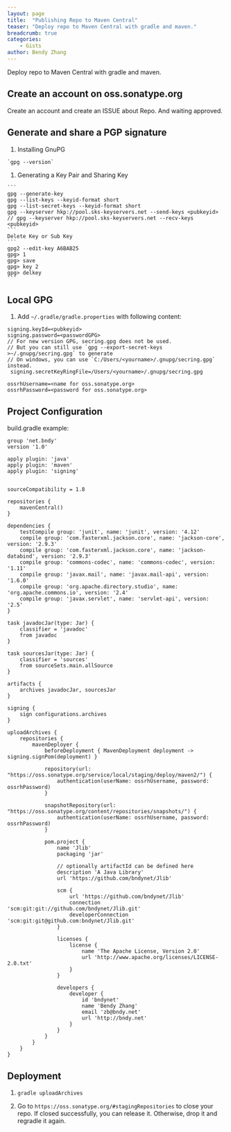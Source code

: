 ```yaml
---
layout: page
title:  "Publishing Repo to Maven Central"
teaser: "Deploy repo to Maven Central with gradle and maven."
breadcrumb: true
categories:
    - Gists
author: Bendy Zhang
---
```


Deploy repo to Maven Central with gradle and maven.

## Create an account on oss.sonatype.org
  
  Create an account and create an ISSUE about Repo. And waiting approved.

## Generate and share a PGP signature

  1. Installing GnuPG 
  
    `gpg --version`
    
  1. Generating a Key Pair and Sharing Key
  
    ```
    gpg --generate-key
    gpg --list-keys --keyid-format short
    gpg --list-secret-keys --keyid-format short
    gpg --keyserver hkp://pool.sks-keyservers.net --send-keys <pubkeyid>
    // gpg --keyserver hkp://pool.sks-keyservers.net --recv-keys <pubkeyid>
    ```
    Delete Key or Sub Key
    ```
    gpg2 --edit-key A6BAB25
    gpg> 1 
    gpg> save
    gpg> key 2
    gpg> delkey
    ```

## Local GPG

  1. Add `~/.gradle/gradle.properties` with following content:
  
  ```
  signing.keyId=<pubkeyid>
  signing.password=<passwordGPG>
  // For new version GPG, secring.gpg does not be used.
  // But you can still use `gpg --export-secret-keys >~/.gnupg/secring.gpg` to generate
  // On windows, you can use `C:/Users/<yourname>/.gnupg/secring.gpg` instead.
  signing.secretKeyRingFile=/Users/<yourname>/.gnupg/secring.gpg 
  
  ossrhUsername=<name for oss.sonatype.org>
  ossrhPassword=<password for oss.sonatype.org>
  ```
  
## Project Configuration

  build.gradle example:
  ```
  group 'net.bndy'
  version '1.0'

  apply plugin: 'java'
  apply plugin: 'maven'
  apply plugin: 'signing'


  sourceCompatibility = 1.8

  repositories {
      mavenCentral()
  }

  dependencies {
      testCompile group: 'junit', name: 'junit', version: '4.12'
      compile group: 'com.fasterxml.jackson.core', name: 'jackson-core', version: '2.9.3'
      compile group: 'com.fasterxml.jackson.core', name: 'jackson-databind', version: '2.9.3'
      compile group: 'commons-codec', name: 'commons-codec', version: '1.11'
      compile group: 'javax.mail', name: 'javax.mail-api', version: '1.6.0'
      compile group: 'org.apache.directory.studio', name: 'org.apache.commons.io', version: '2.4'
      compile group: 'javax.servlet', name: 'servlet-api', version: '2.5'
  }

  task javadocJar(type: Jar) {
      classifier = 'javadoc'
      from javadoc
  }

  task sourcesJar(type: Jar) {
      classifier = 'sources'
      from sourceSets.main.allSource
  }

  artifacts {
      archives javadocJar, sourcesJar
  }

  signing {
      sign configurations.archives
  }

  uploadArchives {
      repositories {
          mavenDeployer {
              beforeDeployment { MavenDeployment deployment -> signing.signPom(deployment) }

              repository(url: "https://oss.sonatype.org/service/local/staging/deploy/maven2/") {
                  authentication(userName: ossrhUsername, password: ossrhPassword)
              }

              snapshotRepository(url: "https://oss.sonatype.org/content/repositories/snapshots/") {
                  authentication(userName: ossrhUsername, password: ossrhPassword)
              }

              pom.project {
                  name 'Jlib'
                  packaging 'jar'

                  // optionally artifactId can be defined here
                  description 'A Java Library'
                  url 'https://github.com/bndynet/Jlib'

                  scm {
                      url 'https://github.com/bndynet/Jlib'
                      connection 'scm:git:git://github.com/bndynet/Jlib.git'
                      developerConnection 'scm:git:git@github.com:bndynet/Jlib.git'
                  }

                  licenses {
                      license {
                          name 'The Apache License, Version 2.0'
                          url 'http://www.apache.org/licenses/LICENSE-2.0.txt'
                      }
                  }

                  developers {
                      developer {
                          id 'bndynet'
                          name 'Bendy Zhang'
                          email 'zb@bndy.net'
                          url 'http://bndy.net'
                      }
                  }
              }
          }
      }
  }
  ```
  
## Deployment 

  1. `gradle uploadArchives`
  
  1. Go to `https://oss.sonatype.org/#stagingRepositories` to close your repo. If closed successfully, you can release it. Otherwise, drop it and regradle it again.


